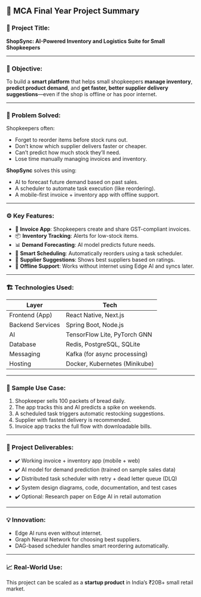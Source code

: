 

## 🧾 MCA Final Year Project Summary

### 📌 Project Title:

**ShopSync: AI-Powered Inventory and Logistics Suite for Small Shopkeepers**

---

### 🎯 Objective:

To build a **smart platform** that helps small shopkeepers **manage inventory**, **predict product demand**, and **get faster, better supplier delivery suggestions**—even if the shop is offline or has poor internet.

---

### 🧩 Problem Solved:

Shopkeepers often:

* Forget to reorder items before stock runs out.
* Don’t know which supplier delivers faster or cheaper.
* Can’t predict how much stock they’ll need.
* Lose time manually managing invoices and inventory.

**ShopSync** solves this using:

* AI to forecast future demand based on past sales.
* A scheduler to automate task execution (like reordering).
* A mobile-first invoice + inventory app with offline support.

---

### ⚙️ Key Features:

* 🧾 **Invoice App**: Shopkeepers create and share GST-compliant invoices.
* 📦 **Inventory Tracking**: Alerts for low-stock items.
* 📊 **Demand Forecasting**: AI model predicts future needs.
* 🧠 **Smart Scheduling**: Automatically reorders using a task scheduler.
* 👥 **Supplier Suggestions**: Shows best suppliers based on ratings.
* 📴 **Offline Support**: Works without internet using Edge AI and syncs later.

---

### 🏗️ Technologies Used:

| Layer            | Tech                          |
| ---------------- | ----------------------------- |
| Frontend (App)   | React Native, Next.js         |
| Backend Services | Spring Boot, Node.js          |
| AI               | TensorFlow Lite, PyTorch GNN  |
| Database         | Redis, PostgreSQL, SQLite     |
| Messaging        | Kafka (for async processing)  |
| Hosting          | Docker, Kubernetes (Minikube) |

---

### 🧪 Sample Use Case:

1. Shopkeeper sells 100 packets of bread daily.
2. The app tracks this and AI predicts a spike on weekends.
3. A scheduled task triggers automatic restocking suggestions.
4. Supplier with fastest delivery is recommended.
5. Invoice app tracks the full flow with downloadable bills.

---

### 📁 Project Deliverables:

* ✔️ Working invoice + inventory app (mobile + web)
* ✔️ AI model for demand prediction (trained on sample sales data)
* ✔️ Distributed task scheduler with retry + dead letter queue (DLQ)
* ✔️ System design diagrams, code, documentation, and test cases
* ✔️ Optional: Research paper on Edge AI in retail automation

---

### 💡 Innovation:

* Edge AI runs even without internet.
* Graph Neural Network for choosing best suppliers.
* DAG-based scheduler handles smart reordering automatically.

---

### 📈 Real-World Use:

This project can be scaled as a **startup product** in India’s ₹20B+ small retail market.

